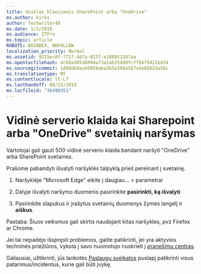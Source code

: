 ```yaml
---
title: Veiklos klausimais-SharePoint arba "OneDrive"
ms.author: kirks
author: Techwriter40
ms.date: 1/3/2019
ms.audience: ITPro
ms.topic: article
ROBOTS: NOINDEX, NOFOLLOW
localization_priority: Normal
ms.assetid: 9225ec0f-771f-4d7a-8157-e188953107aa
ms.openlocfilehash: 4c68a365d6094a73a1ab35dddfcffb679421bd34
ms.sourcegitcommit: 1d98db8acb9959aba3b5e308a567ade6b62da56c
ms.translationtype: MT
ms.contentlocale: lt-LT
ms.lasthandoff: 08/22/2019
ms.locfileid: "36498351"
---
```

# <a name="internal-server-error-when-navigating-to-sharepoint-or-onedrive-sites"></a>Vidinė serverio klaida kai Sharepoint arba "OneDrive" svetainių naršymas

Vartotojai gali gauti 500 vidinė serverio klaida bandant naršyti "OneDrive" arba SharePoint svetaines. 

Prašome pabandyti išvalyti naršyklės talpyklą prieš pereinant į svetainę.


1. Naršyklėje "Microsoft Edge" eikite į daugiau... > parametrai

2. Dalyje išvalyti naršymo duomenis pasirinkite **pasirinkti, ką išvalyti**

3. Pasirinkite slapukus ir įrašytus svetainių duomenys žymės langelį ir **aiškus**.

Pastaba: Šiuos veiksmus gali skirtis naudojant kitas naršykles, pvz Firefox ar Chrome.

Jei tai nepadėjo išspręsti problemos, galite patikrinti, jei yra aktyvios techninės priežiūros, vyksta į savo nuomotojo nuskrieti į [pranešimų centras](https://portal.office.com/adminportal/home#/MessageCenter).

Galiausiai, užtikrinti, jūs lankotės [Paslaugų sveikatos](https://portal.office.com/adminportal/home#/servicehealth) puslapį patikrinti visus patarimus/incidentus, kurie gali būti įvykę.

